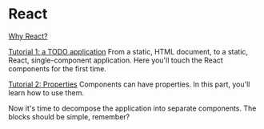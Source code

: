 # React

[Why React?](why.md)

[Tutorial 1: a TODO application](tutorial-1.md)
From a static, HTML document, to a static, React, single-component application.
Here you'll touch the React components for the first time.

[Tutorial 2: Properties](tutorial-2.md)
Components can have properties. In this part, you'll learn how to use them.

Now it's time to decompose the application into separate components.
The blocks should be simple, remember?


